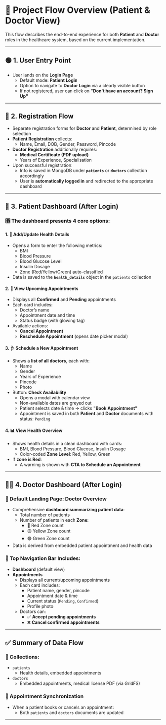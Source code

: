 # 🧭 Project Flow Overview (Patient & Doctor View)

This flow describes the end-to-end experience for both **Patient** and **Doctor** roles in the healthcare system, based on the current implementation.

---

## 🟢 1. User Entry Point

- User lands on the **Login Page**
  - Default mode: **Patient Login**
  - Option to navigate to **Doctor Login** via a clearly visible button
  - If not registered, user can click on **"Don't have an account? Sign Up"**

---

## 📝 2. Registration Flow

- Separate registration forms for **Doctor** and **Patient**, determined by role selection
- **Patient Registration** collects:
  - Name, Email, DOB, Gender, Password, Pincode
- **Doctor Registration** additionally requires:
  - **Medical Certificate (PDF upload)**
  - Years of Experience, Specialisation
- Upon successful registration:
  - Info is saved in MongoDB under **`patients`** or **`doctors`** collection accordingly
  - User is **automatically logged in** and redirected to the appropriate dashboard

---

## 👤 3. Patient Dashboard (After Login)

### 🎛️ The dashboard presents 4 core options:

#### 1. 🧾 Add/Update Health Details
- Opens a form to enter the following metrics:
  - BMI
  - Blood Pressure
  - Blood Glucose Level
  - Insulin Dosage
  - Zone (Red/Yellow/Green) auto-classified
- Data is saved to the **`health_details`** object in the `patients` collection

#### 2. 📅 View Upcoming Appointments
- Displays all **Confirmed** and **Pending** appointments
- Each card includes:
  - Doctor’s name
  - Appointment date and time
  - Status badge (with glowing tag)
- Available actions:
  - **Cancel Appointment**
  - **Reschedule Appointment** (opens date picker modal)

#### 3. 🩺 Schedule a New Appointment
- Shows a **list of all doctors**, each with:
  - Name
  - Gender
  - Years of Experience
  - Pincode
  - Photo
- Button: **Check Availability**
  - Opens a modal with calendar view
  - Non-available dates are greyed out
  - Patient selects date & time → clicks **"Book Appointment"**
  - Appointment is saved in both **Patient** and **Doctor** documents with status: `Pending`

#### 4. 📊 View Health Overview
- Shows health details in a clean dashboard with cards:
  - BMI, Blood Pressure, Blood Glucose, Insulin Dosage
  - Color-coded **Zone Level**: Red, Yellow, Green
- If **zone is Red**:
  - A warning is shown with **CTA to Schedule an Appointment**

---

## 👨‍⚕️ 4. Doctor Dashboard (After Login)

### 🧠 Default Landing Page: Doctor Overview
- Comprehensive **dashboard summarizing patient data**:
  - Total number of patients
  - Number of patients in each **Zone**:
    - 🔴 Red Zone count
    - 🟡 Yellow Zone count
    - 🟢 Green Zone count
- Data is derived from embedded patient appointment and health data

### 🧭 Top Navigation Bar Includes:
- **Dashboard** (default view)
- **Appointments**
  - Displays all current/upcoming appointments
  - Each card includes:
    - Patient name, gender, pincode
    - Appointment date & time
    - Current status (`Pending`, `Confirmed`)
    - Profile photo
  - Doctors can:
    - ✅ **Accept pending appointments**
    - ❌ **Cancel confirmed appointments**

---

## ✅ Summary of Data Flow

### 📂 Collections:
- `patients`
  - Health details, embedded appointments
- `doctors`
  - Embedded appointments, medical license PDF (via GridFS)

### 🔄 Appointment Synchronization
- When a patient books or cancels an appointment:
  - Both `patients` and `doctors` documents are updated

---



